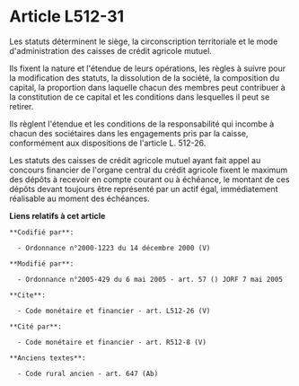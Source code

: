 # Article L512-31

Les statuts déterminent le siège, la circonscription territoriale et le mode d'administration des caisses de crédit agricole
mutuel. 

Ils fixent la nature et l'étendue de leurs opérations, les règles à suivre pour la modification des statuts, la dissolution
de la société, la composition du capital, la proportion dans laquelle chacun des membres peut contribuer à la constitution de
ce capital et les conditions dans lesquelles il peut se retirer. 

Ils règlent l'étendue et les conditions de la responsabilité qui incombe à chacun des sociétaires dans les engagements pris
par la caisse, conformément aux dispositions de l'article L. 512-26.

Les statuts des caisses de crédit agricole mutuel ayant fait appel au concours financier de l'organe central du crédit
agricole fixent le maximum des dépôts à recevoir en compte courant ou à échéance, le montant de ces dépôts devant toujours
être représenté par un actif égal, immédiatement réalisable au moment des échéances.

**Liens relatifs à cet article**

	**Codifié par**:

	  - Ordonnance n°2000-1223 du 14 décembre 2000 (V)

	**Modifié par**:

	  - Ordonnance n°2005-429 du 6 mai 2005 - art. 57 () JORF 7 mai 2005

	**Cite**:

	  - Code monétaire et financier - art. L512-26 (V)

	**Cité par**:

	  - Code monétaire et financier - art. R512-8 (V)

	**Anciens textes**:

	  - Code rural ancien - art. 647 (Ab)
